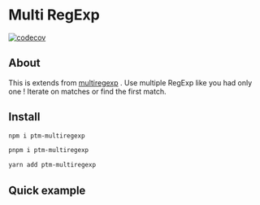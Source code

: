 # Multi RegExp

[![codecov][coverage]][coverage-url]

## About

This is extends from [multiregexp][multiregexp] . Use multiple RegExp like you had only one ! Iterate on matches or find the first match.

## Install

```bash
npm i ptm-multiregexp
```

```bash
pnpm i ptm-multiregexp
```

```bash
yarn add ptm-multiregexp
```

## Quick example

```js

```

<!-- Definition -->

[multiregexp]: https://github.com/christophehurpeau/multiregexp
[coverage]: https://codecov.io/github/phothinmg/ptm-multiregexp/graph/badge.svg?token=GP8s1Nsxw0
[coverage-url]: https://codecov.io/github/phothinmg/ptm-multiregexp
